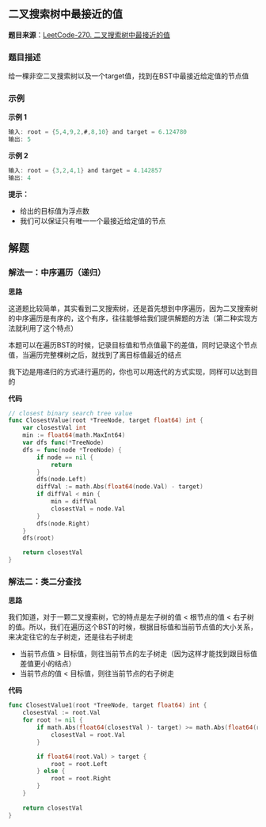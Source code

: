 ## 二叉搜索树中最接近的值

**题目来源**：[LeetCode-270. 二叉搜索树中最接近的值](https://www.codeleading.com/article/66502772403/)

### 题目描述

给一棵非空二叉搜索树以及一个target值，找到在BST中最接近给定值的节点值

### 示例

**示例 1**

```go
输入: root = {5,4,9,2,#,8,10} and target = 6.124780
输出: 5
```

**示例 2**

```go
输入: root = {3,2,4,1} and target = 4.142857
输出: 4
```

**提示：**

- 给出的目标值为浮点数
- 我们可以保证只有唯一一个最接近给定值的节点

## 解题

### 解法一：中序遍历（递归）

**思路**

这道题比较简单，其实看到二叉搜索树，还是首先想到中序遍历，因为二叉搜索树的中序遍历是有序的，这个有序，往往能够给我们提供解题的方法（第二种实现方法就利用了这个特点）

本题可以在遍历BST的时候，记录目标值和节点值最下的差值，同时记录这个节点值，当遍历完整棵树之后，就找到了离目标值最近的结点

我下边是用递归的方式进行遍历的，你也可以用迭代的方式实现，同样可以达到目的

**代码**

```go
// closest binary search tree value
func ClosestValue(root *TreeNode, target float64) int {
	var closestVal int
	min := float64(math.MaxInt64)
	var dfs func(*TreeNode)
	dfs = func(node *TreeNode) {
		if node == nil {
			return
		}
		dfs(node.Left)
		diffVal := math.Abs(float64(node.Val) - target)
		if diffVal < min {
			min = diffVal
			closestVal = node.Val
		}
		dfs(node.Right)
	}
	dfs(root)

	return closestVal
}
```

### 解法二：类二分查找

**思路**

我们知道，对于一颗二叉搜索树，它的特点是左子树的值 < 根节点的值 < 右子树的值。所以，我们在遍历这个BST的时候，根据目标值和当前节点值的大小关系，来决定往它的左子树走，还是往右子树走

- 当前节点值 > 目标值，则往当前节点的左子树走（因为这样才能找到跟目标值差值更小的结点）
- 当前节点的值 < 目标值，则往当前节点的右子树走

**代码**

```go
func ClosestValue1(root *TreeNode, target float64) int {
	closestVal := root.Val
	for root != nil {
		if math.Abs(float64(closestVal )- target) >= math.Abs(float64(root.Val) - target) {
			closestVal = root.Val
		}

		if float64(root.Val) > target {
			root = root.Left
		} else {
			root = root.Right
		}
	}
	
	return closestVal
}
```